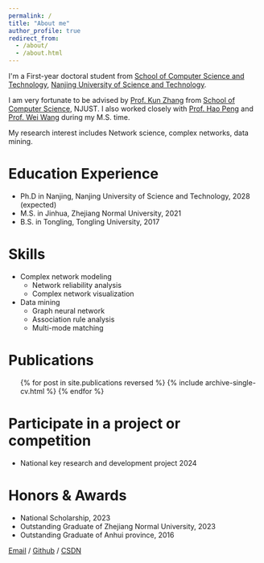 ```yaml
---
permalink: /
title: "About me"
author_profile: true
redirect_from: 
  - /about/
  - /about.html
---
```


I'm a First-year doctoral student from [School of Computer Science and Technology](https://cs.njust.edu.cn/), [Nanjing University of Science and Technology](https://www.njust.edu.cn/). 

I am very fortunate to be advised by [Prof. Kun Zhang](http://kunzhangcn.net/) from [School of Computer Science](https://www.njust.edu.cn/), NJUST. I also worked closely with [Prof. Hao Peng](https://mypage.zjnu.edu.cn/hpeng/zh_CN/) and [Prof. Wei Wang](https://gwgl.cqmu.edu.cn/info/1214/5264.htm) during my M.S. time.

My research interest includes Network science, complex networks, data mining.

Education Experience
======
* Ph.D in Nanjing, Nanjing University of Science and Technology, 2028 (expected)
* M.S. in Jinhua, Zhejiang Normal University, 2021
* B.S. in Tongling, Tongling University, 2017

Skills
======
* Complex network modeling
  * Network reliability analysis
  * Complex network visualization
* Data mining
  * Graph neural network
  * Association rule analysis
  * Multi-mode matching

Publications
======
  <ul>{% for post in site.publications reversed %}
    {% include archive-single-cv.html %}
  {% endfor %}</ul>
  
Participate in a project or competition
======
* National key research and development project 2024

Honors & Awards
======
* National Scholarship, 2023
* Outstanding Graduate of Zhejiang Normal University, 2023
* Outstanding Graduate of Anhui province, 2016

[Email](mailto:XX@NJUST.edu.cn) / [Github](https://github.com/Lingxianwen) / [CSDN](https://lingxw.blog.csdn.net/)

<script type='text/javascript' id='clustrmaps' src='//cdn.clustrmaps.com/map_v2.js?cl=ffffff&w=300&t=tt&d=LXX4pjP81__3XIjUIxP9nfmHWGGfJ0mM9eTecHM6AqE'></script>
